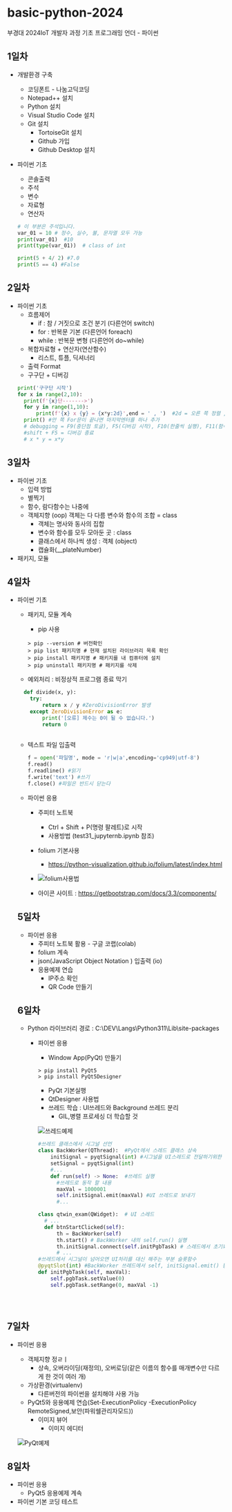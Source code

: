 # basic-python-2024
부경대 2024IoT 개발자 과정 기초 프로그래밍 언더 - 파이썬


## 1일차
- 개발환경 구축
  - 코딩폰트 - 나눔고딕코딩
  - Notepad++ 설치
  - Python 설치
  - Visual Studio Code 설치
  - Git 설치
    - TortoiseGit 설치
    - Github 가입
    - Github Desktop 설치
    
- 파이썬 기초
  - 콘솔출력
  - 주석
  - 변수
  - 자료형
  - 연산자 

  ```python
  # 이 부분은 주석입니다.
  var_01 = 10 # 정수, 실수, 불, 문자열 모두 가능
  print(var_01)  #10
  print(type(var_01))  # class of int

  print(5 + 4/ 2) #7.0
  print(5 == 4) #False
  ```
  
## 2일차
- 파이썬 기초
  - 흐름제어
    - if : 참 / 거짓으로 조건 분기 (다른언어 switch)
    - for : 반복문 기본 (다른언어 foreach)
    - while : 반복문 변형 (다른언어 do~while)
  - 복합자료형 + 연산자(연산함수)
    - 리스트, 튜플, 딕셔너리
  - 출력 Format
  - 구구단 + 디버깅
  ```python
  print('구구단 시작')
  for x in range(2,10):
    print(f'{x}단------->')
    for y in range(1,10):
        print(f'{x} x {y} = {x*y:2d}',end = ' , ')  #2d = 오른 쪽 정렬 , end = 엔터대신 공백으로 변경
    print() #안 쪽 For문이 끝나면 마지막엔터를 하나 추가
    # debugging = F9(중단점 토글), F5(디버깅 시작), F10(한줄씩 실행), F11(함수안으로 진입)
    #shift + F5 = 디버깅 종료
    # x * y = x*y

  ```

## 3일차
- 파이썬 기초
  - 입력 방법
  - 별찍기
  - 함수, 람다함수는 나중에
  - 객체지향 (oop) 객체는 다 다름 변수와 함수의 조합 = class
    - 객체는 명사와 동사의 집합
    - 변수와 함수를 모두 모아둔 곳 : class
    - 클래스에서 하나씩 생성 : 객체 (object)
    - 캡슐화(__plateNumber)
- 패키지, 모듈

## 4일차
- 파이썬 기초
  - 패키지, 모듈 계속
    - pip 사용

    ```Shell
    > pip --version # 버전확인
    > pip list 패키지명 # 현재 설치된 라이브러리 목록 확인
    > pip install 패키지명 # 패키지를 내 컴퓨터에 설치
    > pip uninstall 패키지명 # 패키지를 삭제
    
    ```

    
  - 예외처리 : 비정상적 프로그램 종료 막기
  ```python
    def divide(x, y):
      try:
          return x / y #ZeroDivisionError 발생
      except ZeroDivisionError as e:
          print('[오류] 제수는 0이 될 수 없습니다.')
          return 0 
      
    ```
  - 텍스트 파일 입출력

    ```python
    f = open('파일명', mode = 'r|w|a',encoding='cp949|utf-8')
    f.read()
    f.readline() #읽기
    f.write('text') #쓰기
    f.close() #파일은 반드시 닫는다
    
    ```
  - 파이썬 응용
    - 주피터 노트북
      - Ctrl + Shift + P(명령 팔레트)로 시작
      - 사용방법 (test31_jupyternb.ipynb 참조)
    - folium 기본사용
      - https://python-visualization.github.io/folium/latest/index.html
    - ![folium사용법](https://raw.githubusercontent.com/KimJaeRin/basic-python-2024/main/images/python_001.png)

    - 아이콘 사이트 : https://getbootstrap.com/docs/3.3/components/
     




  
  ## 5일차

  - 파이썬 응용
    - 주피터 노트북 활용 - 구글 코랩(colab)
    - folium 계속
    - json(JavaScript Object Notation ) 입출력 (io)
    - 응용예제 연습
      - IP주소 확인
      - QR Code 만들기

  ## 6일차
  - Python 라이브러리 경로 : C:\DEV\Langs\Python311\Lib\site-packages
    - 파이썬 응용
        - Window App(PyQt) 만들기

        
      ```shell
      > pip install PyQt5
      > pip install PyQt5Designer
      ```

      - PyQt 기본실행
      - QtDesigner 사용법
      - 쓰레드 학습 : UI쓰레드와 Background 쓰레드 분리
          - GIL,병렬 프로세싱 더 학습할 것
      
      
      ![쓰레드예제](https://raw.githubusercontent.com/KimJaeRin/basic-python-2024/main/images/python_003.gif)

      ```python
      #쓰레드 클래스에서 시그널 선언
      class BackWorker(QThread):  #PyQt에서 스레드 클래스 상속 
          initSignal = pyqtSignal(int) #시그널을 UI스레드로 전달하기위한 변수객체
          setSignal = pyqtSignal(int) 
          #...
          def run(self) -> None:  #쓰레드 실행
            #쓰레드로 동작 할 내용
            maxVal = 1000001
            self.initSignal.emit(maxVal) #UI 쓰레드로 보내기
            #...

      class qtwin_exam(QWidget):  # UI 스레드
        # ...
        def btnStartClicked(self):
            th = BackWorker(self)
            th.start() # BackWorker 내의 self.run() 실행
            th.initSignal.connect(self.initPgbTask) # 스레드에서 초기화 시그널이 오면 initPgbTask 슬롯함수가 대신 처리
            # ...    
      #쓰레드에서 시그널이 넘어오면 UI처리를 대신 해주는 부분 슬롯함수
      @pyqtSlot(int) #BackWorker 쓰레드에서 self, initSignal.emit() 동작해서 실행
      def initPgbTask(self, maxVal):
          self.pgbTask.setValue(0)
          self.pgbTask.setRange(0, maxVal -1)      
    ```
        
  

## 7일차
  - 파이썬 응용
    - 객체지향 정ㄹㅣ
      - 상속, 오버라이딩(재정의), 
        오버로딩(같은 이름의 함수를 매개변수만 다르게 한 것이 여러 개)
    - 가상환경(virtualenv)
      - 다른버전의 파이썬을 설치해야 사용 가능
    - PyQt5와 응용예제 연습(Set-ExecutionPolicy -ExecutionPolicy RemoteSigned,보안(파워쉘관리자모드))
      - 이미지 뷰어
        - 이미지 에디터

    
     ![PyQt예제](https://raw.githubusercontent.com/KimJaeRin/basic-python-2024/main/images/python_004.png)

## 8일차
- 파이썬 응용
   - PyQt5 응용예제 계속
- 파이썬 기본 코딩 테스트

